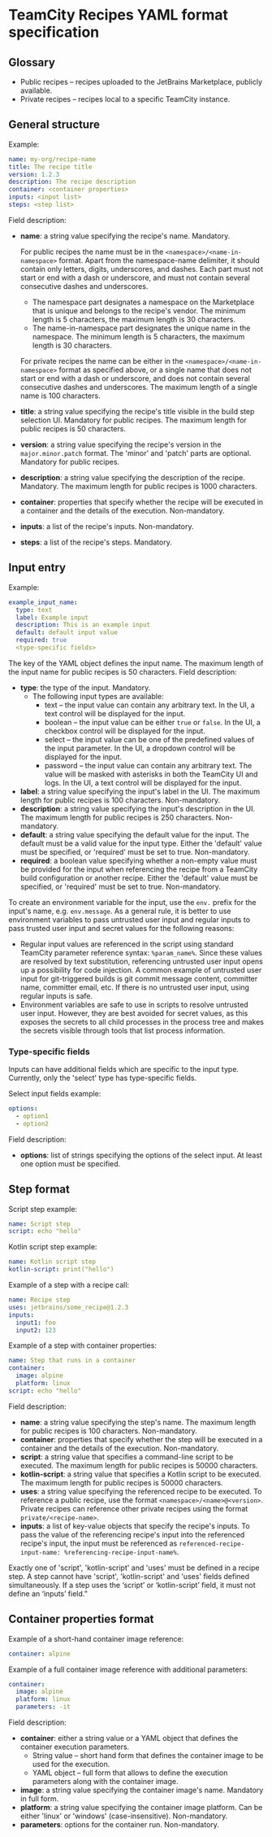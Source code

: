 # TeamCity Recipes YAML format specification

## Glossary

* Public recipes – recipes uploaded to the JetBrains Marketplace, publicly available.
* Private recipes – recipes local to a specific TeamCity instance.

## General structure

Example:
```yaml
name: my-org/recipe-name
title: The recipe title
version: 1.2.3
description: The recipe description
container: <container properties>
inputs: <input list>
steps: <step list>
```

Field description:

* **name**: a string value specifying the recipe's name. Mandatory.

  For public recipes the name must be in the ```<namespace>/<name-in-namespace>``` format. Apart from the namespace-name delimiter, it should contain only letters, digits, underscores, and dashes. Each part must not start or end with a dash or underscore, and must not contain several consecutive dashes and underscores.
    * The namespace part designates a namespace on the Marketplace that is unique and belongs to the recipe's vendor. The minimum length is 5 characters, the maximum length is 30 characters.
    * The name-in-namespace part designates the unique name in the namespace. The minimum length is 5 characters, the maximum length is 30 characters.

  For private recipes the name can be either in the ```<namespace>/<name-in-namespace>``` format as specified above, or a single name that does not start or end with a dash or underscore, and does not contain several consecutive dashes and underscores. The maximum length of a single name is 100 characters.
* **title**: a string value specifying the recipe's title visible in the build step selection UI. Mandatory for public recipes. The maximum length for public recipes is 50 characters.
* **version**: a string value specifying the recipe's version in the ```major.minor.patch``` format. The 'minor' and 'patch' parts are optional. Mandatory for public recipes.
* **description**: a string value specifying the description of the recipe. Mandatory. The maximum length for public recipes is 1000 characters.
* **container**: properties that specify whether the recipe will be executed in a container and the details of the execution. Non-mandatory.
* **inputs**: a list of the recipe's inputs. Non-mandatory.
* **steps**: a list of the recipe's steps. Mandatory.

## Input entry

Example:
```yaml
example_input_name:
  type: text
  label: Example input
  description: This is an example input
  default: default input value
  required: true
  <type-specific fields>
```

The key of the YAML object defines the input name. The maximum length of the input name for public recipes is 50 characters.
Field description:

* **type**: the type of the input. Mandatory.
  * The following input types are available:
    * text – the input value can contain any arbitrary text. In the UI, a text control will be displayed for the input.
    * boolean – the input value can be either ```true``` or ```false```. In the UI, a checkbox control will be displayed for the input.
    * select – the input value can be one of the predefined values of the input parameter. In the UI, a dropdown control will be displayed for the input.
    * password – the input value can contain any arbitrary text. The value will be masked with asterisks in both the TeamCity UI and logs. In the UI, a text control will be displayed for the input.
* **label**: a string value specifying the input's label in the UI. The maximum length for public recipes is 100 characters. Non-mandatory.
* **description**: a string value specifying the input's description in the UI. The maximum length for public recipes is 250 characters. Non-mandatory.
* **default**: a string value specifying the default value for the input. The default must be a valid value for the input type. Either the 'default' value must be specified, or 'required' must be set to true. Non-mandatory.
* **required**: a boolean value specifying whether a non-empty value must be provided for the input when referencing the recipe from a TeamCity build configuration or another recipe. Either the 'default' value must be specified, or 'required' must be set to true. Non-mandatory.

To create an environment variable for the input, use the ```env.``` prefix for the input's name, e.g. ```env.message```.
As a general rule, it is better to use environment variables to pass untrusted user input and regular inputs to pass trusted user input and secret values for the following reasons:
* Regular input values are referenced in the script using standard TeamCity parameter reference syntax: ```%param_name%```. Since these values are resolved by text substitution, referencing untrusted user input opens up a possibility for code injection. A common example of untrusted user input for git-triggered builds is git commit message content, committer name, committer email, etc. If there is no untrusted user input, using regular inputs is safe.
* Environment variables are safe to use in scripts to resolve untrusted user input. However, they are best avoided for secret values, as this exposes the secrets to all child processes in the process tree and makes the secrets visible through tools that list process information.

### Type-specific fields

Inputs can have additional fields which are specific to the input type. Currently, only the 'select' type has type-specific fields.

Select input fields example:
```yaml
options:
  - option1
  - option2
```

Field description:

* **options**: list of strings specifying the options of the select input. At least one option must be specified.

## Step format

Script step example:
```yaml
name: Script step
script: echo "hello"
```

Kotlin script step example:
```yaml
name: Kotlin script step
kotlin-script: print("hello")
```

Example of a step with a recipe call:
```yaml
name: Recipe step
uses: jetbrains/some_recipe@1.2.3
inputs:
  input1: foo
  input2: 123
```

Example of a step with container properties:
```yaml
name: Step that runs in a container
container:
  image: alpine
  platform: linux
script: echo "hello"
```

Field description:

* **name**: a string value specifying the step's name. The maximum length for public recipes is 100 characters. Non-mandatory.
* **container**: properties that specify whether the step will be executed in a container and the details of the execution. Non-mandatory.
* **script**: a string value that specifies a command-line script to be executed. The maximum length for public recipes is 50000 characters.
* **kotlin-script**: a string value that specifies a Kotlin script to be executed. The maximum length for public recipes is 50000 characters.
* **uses**: a string value specifying the referenced recipe to be executed. To reference a public recipe, use the format ```<namespace>/<name>@<version>```. Private recipes can reference other private recipes using the format ```private/<recipe-name>```.
* **inputs**: a list of key-value objects that specify the recipe's inputs. To pass the value of the referencing recipe's input into the referenced recipe's input, the input must be referenced as ```referenced-recipe-input-name: %referencing-recipe-input-name%```.

Exactly one of 'script', 'kotlin-script' and 'uses' must be defined in a recipe step. A step cannot have 'script', 'kotlin-script' and 'uses' fields defined simultaneously. If a step uses the ‘script’ or ‘kotlin-script’ field, it must not define an ‘inputs’ field.”

## Container properties format

Example of a short-hand container image reference:
```yaml
container: alpine
```

Example of a full container image reference with additional parameters:
```yaml
container:
  image: alpine
  platform: linux
  parameters: -it
```

Field description:

* **container**: either a string value or a YAML object that defines the container execution parameters.
  * String value – short hand form that defines the container image to be used for the execution.
  * YAML object – full form that allows to define the execution parameters along with the container image.
* **image**: a string value specifying the container image's name. Mandatory in full form.
* **platform**: a string value specifying the container image platform. Can be either 'linux' or 'windows' (case-insensitive). Non-mandatory.
* **parameters**: options for the container run. Non-mandatory.